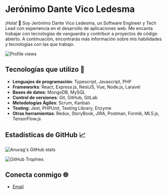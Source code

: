 # Jerónimo Dante Vico Ledesma

¡Hola! 👋 Soy Jerónimo Dante Vico Ledesma, un Software Engineer y Tech Lead con experiencia en el desarrollo de aplicaciones web. Me encanta trabajar con tecnologías de vanguardia y contribuir a proyectos de código abierto. A continuación, encontrarás más información sobre mis habilidades y tecnologías con las que trabajo.

![Profile views](https://komarev.com/ghpvc/?username=KuramaBiju&color=blue)

## Tecnologías que utilizo 🚀

- **Lenguajes de programación**: Typescript, Javascript, PHP
- **Frameworks**: React, Express.js, NestJS, Vue, Node.js, Laravel
- **Bases de datos**: MongoDB, MySQL
- **Control de versiones**: Git, GitHub, GitLab
- **Metodologías Ágiles**: Scrum, Kanban
- **Testing**: Jest, PHPUnit, Testing Library, Enzyme
- **Otras herramientas**: Redux, StoryBook, JIRA, Postman, Formik, ML5.js, TensorFlow.js

## Estadísticas de GitHub 📈

![Anurag's GitHub stats](https://github-readme-stats-five-ashy-75.vercel.app/api?username=KuramaBiju&show_icons=true&theme=tokyonight&hide_border=true&locale=en)

![GitHub Trophies](https://github-profile-trophy.vercel.app/?username=KuramaBiju&theme=radical)



## Conecta conmigo 🌐

- [Email](mailto:jeronimoledesma0@gmail.com)
